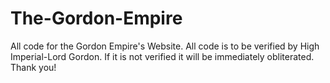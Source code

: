 # The-Gordon-Empire
All code for the Gordon Empire's Website.
All code is to be verified by High Imperial-Lord Gordon.
If it is not verified it will be immediately obliterated.
Thank you!
